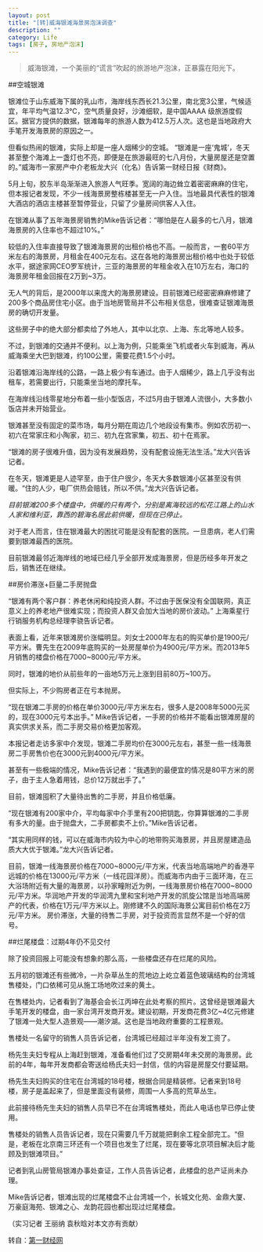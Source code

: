 ```yaml
---
layout: post
title: "[转]威海银滩海景房泡沫调查"
description: ""
category: Life
tags: [房子, 房地产泡沫]
---
```


> 威海银滩，一个美丽的“谎言”吹起的旅游地产泡沫，正暴露在阳光下。

##空城银滩

银滩位于山东威海下属的乳山市，海岸线东西长21.3公里，南北宽3公里，气候适宜，年平均气温12.3℃，空气质量良好，沙滩细软，是中国AAAA 级旅游度假区。据官方提供的数据，银滩每年的旅游人数为412.5万人次。这也是当地政府大手笔开发海景房的原因之一。

但看似热闹的银滩，实际上却是一座人烟稀少的空城。 “银滩是一座‘鬼城’，冬天甚至整个海滩上一盏灯也不亮，即便是在旅游最旺的七八月份，大量房屋还是空置的。”威海市一家房产中介老板龙大兴（化名）告诉第一财经日报《财商》。

5月上旬，胶东半岛渐渐进入旅游人气旺季。宽阔的海边耸立着密密麻麻的住宅，但本报记者发现，不少一线海景房整栋楼甚至无一户入住。当地最具代表性的银滩大酒店的酒店主楼甚至暂停营业，只留了少量房间供客人入住。

在银滩从事了五年海景房销售的Mike告诉记者：“哪怕是在人最多的七八月，银滩海景房的入住率也不超过10%。”

较低的入住率直接导致了银滩海景房的出租价格也不高。一般而言，一套60平方米左右的海景房，月租金在400元左右。这在各地的海景房出租价格中也处于较低水平，据途家网CEO罗军统计，三亚的海景房的年租金收入在10万左右，海口的海景房年租金回报在2万到~3万。

无人气的背后，是2000年以来庞大的海景房建设。目前银滩已经密密麻麻修建了200多个商品房住宅小区。由于当地房管局并不公布相关信息，很难查证银滩海景房的确切开发量。

这些房子中的绝大部分都卖给了外地人，其中以北京、上海、东北等地人较多。

不过，到银滩的交通并不便利。以上海为例，只能乘坐飞机或者火车到威海，再从威海乘坐大巴到银滩，约100公里，需要花费1.5个小时。

沿着银滩沿海岸线的公路，一路上极少有车通过。由于人烟稀少，路上几乎没有出租车，若需要出行，只能乘坐当地的摩托车。

在海岸线沿线零星地分布着一些小型饭店，不过5月由于银滩人流很小，大多数小饭店并未开始营业。

银滩甚至没有固定的菜市场，每月分期在周边几个地段设有集市。例如农历初一、初六在常家庄和小陶家，初三、初九在宫家集，初五、初十在焉家。

“银滩的房子很难升值，因为没有发展趋势，没有配套设施无法生活。”龙大兴告诉记者。

在冬天，银滩更是人迹罕至，由于住户很少，冬天大多数银滩小区甚至没有供暖。“住的人少，电厂供热会赔钱，所以不供。”龙大兴告诉记者。

*目前银滩200多个楼盘中，供暖的只有两个，分别是离海较远的松花江路上的山水人家和维利亚，靠西的碧海名居此前供暖，但现在已停止。*

对于老人而言，住在银滩最大的困扰可能是没有配套的医院。一旦患病，老人们需要到银滩最西的医院。

目前银滩最邻近海岸线的地域已经几乎全部开发成海景房，但是历经多年开发之后，销售还在继续。

##房价滞涨+巨量二手房抛盘

“银滩有两个客户群：养老休闲和纯投资人群。不过由于医保没有全国联网，真正意义上的养老地产很难实现；而投资人群又会加大当地的房价波动。” 上海乘星行行销服务机构总经理李骁告诉记者。

表面上看，近年来银滩房价涨幅明显。刘女士2000年左右的购买单价是1900元/平方米。曹先生在2009年底购买的一处房屋单价为4900元/平方米。而2013年5月销售的楼盘价格在7000~8000元/平方米。

同时，银滩的地价从前些年的一亩地5万元上涨到目前80万~100万。

但实际上，不少购房者正在亏本抛房。

“现在银滩二手房的价格在单价3000元/平方米左右，很多人是2008年5000元买的，现在3000元亏本出手。” Mike告诉记者，一手房的价格并不能看出银滩房屋的真实供求关系，而二手房交易价格更加客观。

本报记者走访多家中介发现，银滩二手房均价在3000元左右，甚至一些一线海景房二手房售价也在3000元到4000元/平方米。

甚至有一些极端的情况，Mike告诉记者：“我遇到的最便宜的情况是80平方米的房子，由于主人急着用钱，总价12万就出手了。”

目前，银滩囤积了大量待出售的二手房，并且价格低廉。

“现在银滩有200家中介，平均每家中介手里有200把钥匙，你算算银滩的二手房有多大的量。由于抛盘大，二手房都卖不上价。”Mike告诉记者。

“其实用同样的钱，可以在威海市内较为中心的地带购买海景房，并且房屋建造品质大大优于银滩。”龙大兴告诉记者。

目前，银滩一线海景房价格在7000~8000元/平方米，代表当地高端地产的香港平远城的价格在13000元/平方米（一线花园洋房）。而威海市内由于三面环海，在三大浴场附近有大量的海景房，以孙家疃附近为例，一线海景房价格在7000~8000元/平方米。华润地产开发的华润湾九里和宝利地产开发的凯旋公馆是当地高端房产的代表，价格在1万元/平方米以上。刚修建不久的国际海景公寓目前价格在2万元/平方米。
房价滞涨，大量的待售二手房，对于投资而言显然不是一个好的信号。

##烂尾楼盘：过期4年仍不见交付

除了投资回报上可能没有想象的那么高，一些楼盘还存在烂尾的风险。

五月初的银滩还有些微冷，一片杂草丛生的荒地边上屹立着蓝色玻璃结构的台湾城售楼处，门口依稀可见从施工场地吹过来的黄土。

在售楼处内，记者看到了海基会会长江丙坤在此处考察的照片。这曾经是银滩最大手笔开发的楼盘，由一家台湾开发商开发。建设初期，开发商花费3亿~4亿元修建了银滩一处大型人造景观——潮汐湖。这也是当地政府重要的工程景观。

售楼处一名留守的销售人员告诉记者，台湾城已经超过半年没有发工资了。

杨先生夫妇专程从上海赶到银滩，准备看他们过了交房期4年未交房的海景房。此前的4年，每年开发商都会寄送给杨氏夫妇一封信，信的内容是房屋交付要延期。

杨先生夫妇购买的住宅在台湾城的18号楼，根据合同是精装修。记者来到18号楼，房子是盖起来了，但是里面没有装修，周围一人多高的荒草丛生。

此前接待杨先生夫妇的销售人员早已不在台湾城售楼处，而此人电话也早已停止使用。

售楼处的销售人员告诉记者，现在只需要几千万就能把剩余工程全部完工。“但是，老板在北京南三环还有一个项目也发生了烂尾，现在要等北京项目解决后才能顾及到银滩项目。”

记者到乳山房管局银滩办事处查证，工作人员告诉记者，此楼盘的总产证尚未办理。

Mike告诉记者，银滩出现的烂尾楼盘不止台湾城一个，长城文化苑、金鼎大厦、万豪庭海苑、银滩之心、龙韵花园也都出现过烂尾楼盘。

（实习记者 王丽纳 袁秋晗对本文亦有贡献）

转自：[第一财经网](http://www.yicai.com/news/2013/05/2712772.html)
